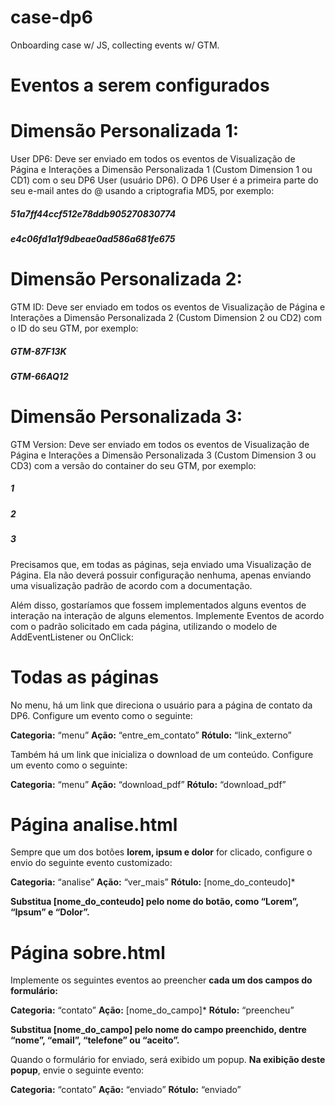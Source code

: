 # case-dp6
Onboarding case w/ JS, collecting events w/ GTM.

# Eventos a serem configurados #


# Dimensão Personalizada 1: #

User DP6: Deve ser enviado em todos os eventos de Visualização de Página e Interações a Dimensão Personalizada 1 (Custom Dimension 1 ou CD1) com o seu DP6 User (usuário DP6). O DP6 User é a primeira parte do seu e-mail antes do @ usando a criptografia MD5, por exemplo:

##### 51a7ff44ccf512e78ddb905270830774
##### e4c06fd1a1f9dbeae0ad586a681fe675

# Dimensão Personalizada 2: #

GTM ID: Deve ser enviado em todos os eventos de Visualização de Página e Interações a Dimensão Personalizada 2 (Custom Dimension 2 ou CD2) com o ID do seu GTM, por exemplo:

##### GTM-87F13K
##### GTM-66AQ12

# Dimensão Personalizada 3: #

GTM Version: Deve ser enviado em todos os eventos de Visualização de Página e Interações a Dimensão Personalizada 3 (Custom Dimension 3 ou CD3) com a versão do container do seu GTM, por exemplo:

##### 1
##### 2
##### 3

Precisamos que, em todas as páginas, seja enviado uma Visualização de Página. Ela não deverá possuir configuração nenhuma, apenas enviando uma visualização padrão de acordo com a documentação.

Além disso, gostaríamos que fossem implementados alguns eventos de interação na interação de alguns elementos. Implemente Eventos de acordo com o padrão solicitado em cada página, utilizando o modelo de AddEventListener ou OnClick:

# Todas as páginas #

No menu, há um link que direciona o usuário para a página de contato da DP6. Configure um evento como o seguinte:

**Categoria:** “menu”
**Ação:** “entre_em_contato”
**Rótulo:** “link_externo”

Também há um link que inicializa o download de um conteúdo. Configure um evento como o seguinte:


**Categoria:** “menu”
**Ação:** “download_pdf”
**Rótulo:** “download_pdf”

# Página analise.html #

Sempre que um dos botões **lorem, ipsum e dolor** for clicado, configure o envio do seguinte evento customizado:

**Categoria:** “analise”
**Ação:** “ver_mais”
**Rótulo:** [nome_do_conteudo]*


**Substitua [nome_do_conteudo] pelo nome do botão, como “Lorem”, “Ipsum” e “Dolor”.**

# Página sobre.html #

Implemente os seguintes eventos ao preencher **cada um dos campos do formulário:**

**Categoria:** “contato”
**Ação:** [nome_do_campo]*
**Rótulo:** “preencheu”


**Substitua [nome_do_campo] pelo nome do campo preenchido, dentre “nome”, “email”, “telefone” ou “aceito”.**

Quando o formulário for enviado, será exibido um popup. **Na exibição deste popup**, envie o seguinte evento:

**Categoria:** “contato”
**Ação:** “enviado”
**Rótulo:** “enviado”
